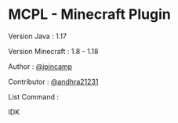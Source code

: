 # MCPL - Minecraft Plugin

Version Java : 1.17

Version Minecraft : 1.8 - 1.18

Author : [@ipincamp](https://github.com/ipincamp)

Contributor : [@andhra21231](https://github.com/andhra21231)

List Command : 

IDK
